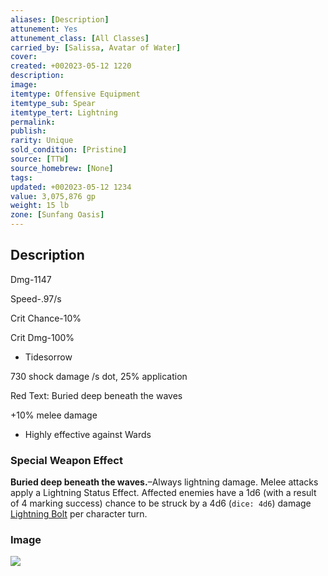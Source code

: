 ```yaml
---
aliases: [Description]
attunement: Yes
attunement_class: [All Classes]
carried_by: [Salissa, Avatar of Water]
cover: 
created: +002023-05-12 1220
description: 
image: 
itemtype: Offensive Equipment
itemtype_sub: Spear
itemtype_tert: Lightning
permalink: 
publish: 
rarity: Unique
sold_condition: [Pristine]
source: [TTW]
source_homebrew: [None]
tags: 
updated: +002023-05-12 1234
value: 3,075,876 gp
weight: 15 lb
zone: [Sunfang Oasis]
---
```


## Description

Dmg-1147

Speed-.97/s

Crit Chance-10%

Crit Dmg-100%

- Tidesorrow

730 shock damage /s dot, 25% application

Red Text: Buried deep beneath the waves

+10% melee damage
- Highly effective against Wards

### Special Weapon Effect

**Buried deep beneath the waves.**–Always lightning damage.
Melee attacks apply a Lightning Status Effect. Affected enemies have a 1d6 (with a result of 4 marking success) chance to be struck by a 4d6 (`dice: 4d6`) damage [Lightning Bolt](../../../../../30-Sathe-Shuna/01-ObsidianTTRPGShare/TTRPGShare_Community_Vaults/Pathfinder_2E/Spells_Rituals/Arcane_Tradition/Level%203/Lightning%20Bolt.md) per character turn.

### Image

![](TTW_Tidesorrrow-lament.webp)
